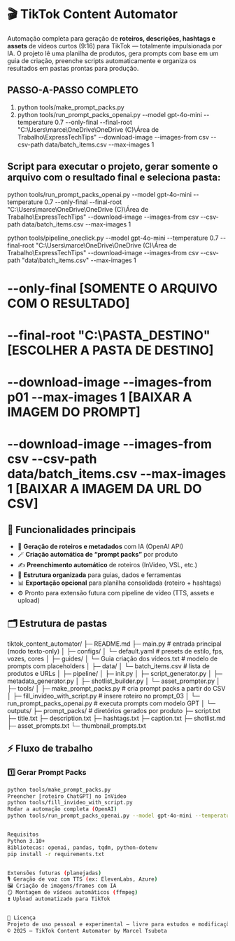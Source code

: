 # 🎬 TikTok Content Automator

Automação completa para geração de **roteiros, descrições, hashtags e assets** de vídeos curtos (9:16) para TikTok — totalmente impulsionada por IA.
O projeto lê uma planilha de produtos, gera prompts com base em um guia de criação, preenche scripts automaticamente e organiza os resultados em pastas prontas para produção.

## PASSO-A-PASSO COMPLETO

1. python tools/make_prompt_packs.py
2. python tools/run_prompt_packs_openai.py --model gpt-4o-mini --temperature 0.7 --only-final --final-root "C:\Users\marce\OneDrive\OneDrive (C)\Área de Trabalho\ExpressTechTips" --download-image --images-from csv --csv-path data/batch_items.csv --max-images 1

## Script para executar o projeto, gerar somente o arquivo com o resultado final e seleciona pasta:

python tools/run_prompt_packs_openai.py --model gpt-4o-mini --temperature 0.7 --only-final --final-root "C:\Users\marce\OneDrive\OneDrive (C)\Área de Trabalho\ExpressTechTips" --download-image --images-from csv --csv-path data/batch_items.csv --max-images 1

python tools/pipeline_oneclick.py --model gpt-4o-mini --temperature 0.7 --final-root "C:\Users\marce\OneDrive\OneDrive (C)\Área de Trabalho\ExpressTechTips" --download-image --images-from csv --csv-path "data\batch_items.csv" --max-images 1

# --only-final [SOMENTE O ARQUIVO COM O RESULTADO]

# --final-root "C:\PASTA_DESTINO" [ESCOLHER A PASTA DE DESTINO]

# --download-image --images-from p01 --max-images 1 [BAIXAR A IMAGEM DO PROMPT]

# --download-image --images-from csv --csv-path data/batch_items.csv --max-images 1 [BAIXAR A IMAGEM DA URL DO CSV]

## 🚀 Funcionalidades principais

- 🧠 **Geração de roteiros e metadados** com IA (OpenAI API)
- 🪄 **Criação automática de “prompt packs”** por produto
- ✍️ **Preenchimento automático** de roteiros (InVideo, VSL, etc.)
- 📂 **Estrutura organizada** para guias, dados e ferramentas
- 📊 **Exportação opcional** para planilha consolidada (roteiro + hashtags)
- ⚙️ Pronto para extensão futura com pipeline de vídeo (TTS, assets e upload)

## 🗂️ Estrutura de pastas

tiktok_content_automator/
├─ README.md
├─ main.py # entrada principal (modo texto-only)
│
├─ configs/
│ └─ default.yaml # presets de estilo, fps, vozes, cores
│
├─ guides/
│ └─ Guia criação dos vídeos.txt # modelo de prompts com placeholders
│
├─ data/
│ └─ batch_items.csv # lista de produtos e URLs
│
├─ pipeline/
│ ├─ init.py
│ ├─ script_generator.py
│ ├─ metadata_generator.py
│ ├─ shotlist_builder.py
│ └─ asset_prompter.py
│
├─ tools/
│ ├─ make_prompt_packs.py # cria prompt packs a partir do CSV
│ ├─ fill_invideo_with_script.py # insere roteiro no prompt_03
│ └─ run_prompt_packs_openai.py # executa prompts com modelo GPT
│
└─ outputs/
├─ prompt_packs/ # diretórios gerados por produto
├─ script.txt
├─ title.txt
├─ description.txt
├─ hashtags.txt
├─ caption.txt
├─ shotlist.md
├─ asset_prompts.txt
└─ thumbnail_prompts.txt

## ⚡ Fluxo de trabalho

### 1️⃣ Gerar Prompt Packs

```bash
python tools/make_prompt_packs.py
Preencher [roteiro ChatGPT] no InVideo
python tools/fill_invideo_with_script.py
Rodar a automação completa (OpenAI)
python tools/run_prompt_packs_openai.py --model gpt-4o-mini --temperature 0.7


Requisitos
Python 3.10+
Bibliotecas: openai, pandas, tqdm, python-dotenv
pip install -r requirements.txt


Extensões futuras (planejadas)
🎙️ Geração de voz com TTS (ex: ElevenLabs, Azure)
🖼️ Criação de imagens/frames com IA
🪞 Montagem de vídeos automáticos (ffmpeg)
⏫ Upload automatizado para TikTok


🧾 Licença
Projeto de uso pessoal e experimental — livre para estudos e modificações.
© 2025 — TikTok Content Automator by Marcel Tsubota
```
